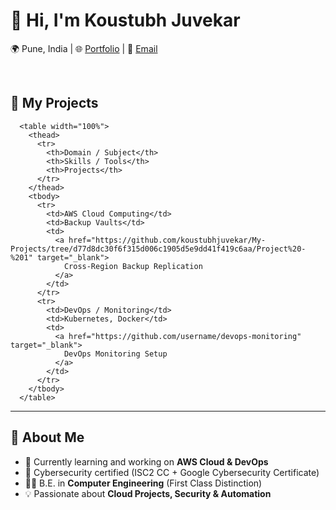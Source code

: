 # 👋 Hi, I'm Koustubh Juvekar  

   🌍 Pune, India | 
   🌐 <a href="https://www.koustubh18.site" target="_blank">Portfolio</a> | 
   📧 <a href="mailto:koustubhjuvekar07@gmail.com">Email</a>

<br>

## 📑 My Projects

      <table width="100%">
        <thead>
          <tr>
            <th>Domain / Subject</th>
            <th>Skills / Tools</th>
            <th>Projects</th>
          </tr>
        </thead>
        <tbody>
          <tr>
            <td>AWS Cloud Computing</td>
            <td>Backup Vaults</td>
            <td>
              <a href="https://github.com/koustubhjuvekar/My-Projects/tree/d77d8dc30f6f315d006c1905d5e9dd41f419c6aa/Project%20-%201" target="_blank">
                Cross-Region Backup Replication
              </a>
            </td>
          </tr>
          <tr>
            <td>DevOps / Monitoring</td>
            <td>Kubernetes, Docker</td>
            <td>
              <a href="https://github.com/username/devops-monitoring" target="_blank">
                DevOps Monitoring Setup
              </a>
            </td>
          </tr>
        </tbody>
      </table>



---

## 🚀 About Me  
- 🌱 Currently learning and working on **AWS Cloud & DevOps**  
- 🔐 Cybersecurity certified (ISC2 CC + Google Cybersecurity Certificate)  
- 👨‍🎓 B.E. in **Computer Engineering** (First Class Distinction)  
- 💡 Passionate about **Cloud Projects, Security & Automation**  
